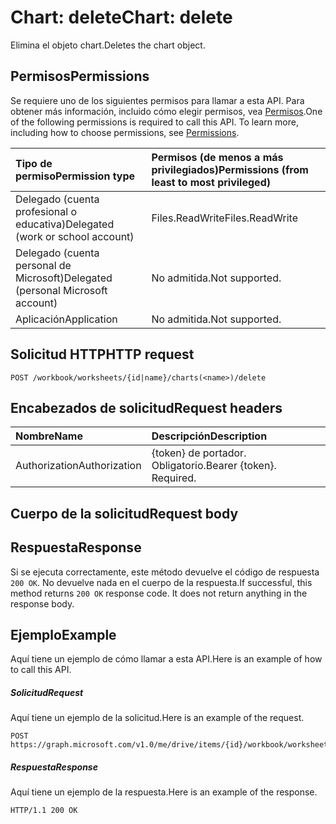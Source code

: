 # <a name="chart-delete"></a><span data-ttu-id="eaae0-101">Chart: delete</span><span class="sxs-lookup"><span data-stu-id="eaae0-101">Chart: delete</span></span>

<span data-ttu-id="eaae0-102">Elimina el objeto chart.</span><span class="sxs-lookup"><span data-stu-id="eaae0-102">Deletes the chart object.</span></span>
## <a name="permissions"></a><span data-ttu-id="eaae0-103">Permisos</span><span class="sxs-lookup"><span data-stu-id="eaae0-103">Permissions</span></span>
<span data-ttu-id="eaae0-p101">Se requiere uno de los siguientes permisos para llamar a esta API. Para obtener más información, incluido cómo elegir permisos, vea [Permisos](../../../concepts/permissions_reference.md).</span><span class="sxs-lookup"><span data-stu-id="eaae0-p101">One of the following permissions is required to call this API. To learn more, including how to choose permissions, see [Permissions](../../../concepts/permissions_reference.md).</span></span>

|<span data-ttu-id="eaae0-106">Tipo de permiso</span><span class="sxs-lookup"><span data-stu-id="eaae0-106">Permission type</span></span>      | <span data-ttu-id="eaae0-107">Permisos (de menos a más privilegiados)</span><span class="sxs-lookup"><span data-stu-id="eaae0-107">Permissions (from least to most privileged)</span></span>              |
|:--------------------|:---------------------------------------------------------|
|<span data-ttu-id="eaae0-108">Delegado (cuenta profesional o educativa)</span><span class="sxs-lookup"><span data-stu-id="eaae0-108">Delegated (work or school account)</span></span> | <span data-ttu-id="eaae0-109">Files.ReadWrite</span><span class="sxs-lookup"><span data-stu-id="eaae0-109">Files.ReadWrite</span></span>    |
|<span data-ttu-id="eaae0-110">Delegado (cuenta personal de Microsoft)</span><span class="sxs-lookup"><span data-stu-id="eaae0-110">Delegated (personal Microsoft account)</span></span> | <span data-ttu-id="eaae0-111">No admitida.</span><span class="sxs-lookup"><span data-stu-id="eaae0-111">Not supported.</span></span>    |
|<span data-ttu-id="eaae0-112">Aplicación</span><span class="sxs-lookup"><span data-stu-id="eaae0-112">Application</span></span> | <span data-ttu-id="eaae0-113">No admitida.</span><span class="sxs-lookup"><span data-stu-id="eaae0-113">Not supported.</span></span> |

## <a name="http-request"></a><span data-ttu-id="eaae0-114">Solicitud HTTP</span><span class="sxs-lookup"><span data-stu-id="eaae0-114">HTTP request</span></span>
<!-- { "blockType": "ignored" } -->
```http
POST /workbook/worksheets/{id|name}/charts(<name>)/delete

```
## <a name="request-headers"></a><span data-ttu-id="eaae0-115">Encabezados de solicitud</span><span class="sxs-lookup"><span data-stu-id="eaae0-115">Request headers</span></span>
| <span data-ttu-id="eaae0-116">Nombre</span><span class="sxs-lookup"><span data-stu-id="eaae0-116">Name</span></span>       | <span data-ttu-id="eaae0-117">Descripción</span><span class="sxs-lookup"><span data-stu-id="eaae0-117">Description</span></span>|
|:---------------|:----------|
| <span data-ttu-id="eaae0-118">Authorization</span><span class="sxs-lookup"><span data-stu-id="eaae0-118">Authorization</span></span>  | <span data-ttu-id="eaae0-p102">{token} de portador. Obligatorio.</span><span class="sxs-lookup"><span data-stu-id="eaae0-p102">Bearer {token}. Required.</span></span> |

## <a name="request-body"></a><span data-ttu-id="eaae0-121">Cuerpo de la solicitud</span><span class="sxs-lookup"><span data-stu-id="eaae0-121">Request body</span></span>

## <a name="response"></a><span data-ttu-id="eaae0-122">Respuesta</span><span class="sxs-lookup"><span data-stu-id="eaae0-122">Response</span></span>

<span data-ttu-id="eaae0-p103">Si se ejecuta correctamente, este método devuelve el código de respuesta `200 OK`. No devuelve nada en el cuerpo de la respuesta.</span><span class="sxs-lookup"><span data-stu-id="eaae0-p103">If successful, this method returns `200 OK` response code. It does not return anything in the response body.</span></span>

## <a name="example"></a><span data-ttu-id="eaae0-125">Ejemplo</span><span class="sxs-lookup"><span data-stu-id="eaae0-125">Example</span></span>
<span data-ttu-id="eaae0-126">Aquí tiene un ejemplo de cómo llamar a esta API.</span><span class="sxs-lookup"><span data-stu-id="eaae0-126">Here is an example of how to call this API.</span></span>
##### <a name="request"></a><span data-ttu-id="eaae0-127">Solicitud</span><span class="sxs-lookup"><span data-stu-id="eaae0-127">Request</span></span>
<span data-ttu-id="eaae0-128">Aquí tiene un ejemplo de la solicitud.</span><span class="sxs-lookup"><span data-stu-id="eaae0-128">Here is an example of the request.</span></span>
<!-- {
  "blockType": "request",
  "name": "chart_delete"
}-->
```http
POST https://graph.microsoft.com/v1.0/me/drive/items/{id}/workbook/worksheets/{id|name}/charts(<name>)/delete
```

##### <a name="response"></a><span data-ttu-id="eaae0-129">Respuesta</span><span class="sxs-lookup"><span data-stu-id="eaae0-129">Response</span></span>
<span data-ttu-id="eaae0-130">Aquí tiene un ejemplo de la respuesta.</span><span class="sxs-lookup"><span data-stu-id="eaae0-130">Here is an example of the response.</span></span> 
<!-- {
  "blockType": "response",
  "truncated": true,
  "@odata.type": "microsoft.graph.none"
} -->
```http
HTTP/1.1 200 OK
```

<!-- uuid: 8fcb5dbc-d5aa-4681-8e31-b001d5168d79
2015-10-25 14:57:30 UTC -->
<!-- {
  "type": "#page.annotation",
  "description": "Chart: delete",
  "keywords": "",
  "section": "documentation",
  "tocPath": ""
}-->